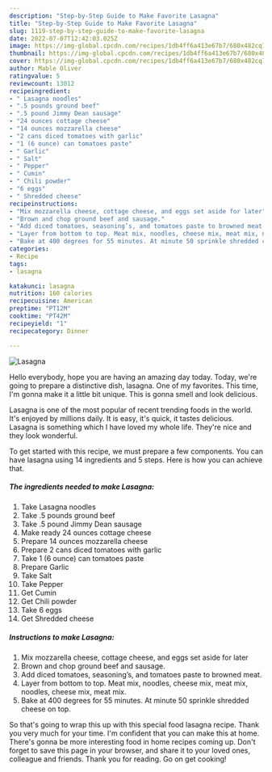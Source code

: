```yaml
---
description: "Step-by-Step Guide to Make Favorite Lasagna"
title: "Step-by-Step Guide to Make Favorite Lasagna"
slug: 1119-step-by-step-guide-to-make-favorite-lasagna
date: 2022-07-07T12:42:03.025Z
image: https://img-global.cpcdn.com/recipes/1db4ff6a413e67b7/680x482cq70/lasagna-recipe-main-photo.jpg
thumbnail: https://img-global.cpcdn.com/recipes/1db4ff6a413e67b7/680x482cq70/lasagna-recipe-main-photo.jpg
cover: https://img-global.cpcdn.com/recipes/1db4ff6a413e67b7/680x482cq70/lasagna-recipe-main-photo.jpg
author: Mable Oliver
ratingvalue: 5
reviewcount: 13012
recipeingredient:
- " Lasagna noodles"
- ".5 pounds ground beef"
- ".5 pound Jimmy Dean sausage"
- "24 ounces cottage cheese"
- "14 ounces mozzarella cheese"
- "2 cans diced tomatoes with garlic"
- "1 (6 ounce) can tomatoes paste"
- " Garlic"
- " Salt"
- " Pepper"
- " Cumin"
- " Chili powder"
- "6 eggs"
- " Shredded cheese"
recipeinstructions:
- "Mix mozzarella cheese, cottage cheese, and eggs set aside for later"
- "Brown and chop ground beef and sausage."
- "Add diced tomatoes, seasoning’s, and tomatoes paste to browned meat."
- "Layer from bottom to top. Meat mix, noodles, cheese mix, meat mix, noodles, cheese mix, meat mix."
- "Bake at 400 degrees for 55 minutes. At minute 50 sprinkle shredded cheese on top."
categories:
- Recipe
tags:
- lasagna

katakunci: lasagna 
nutrition: 160 calories
recipecuisine: American
preptime: "PT12M"
cooktime: "PT42M"
recipeyield: "1"
recipecategory: Dinner

---
```



![Lasagna](https://img-global.cpcdn.com/recipes/1db4ff6a413e67b7/680x482cq70/lasagna-recipe-main-photo.jpg)

Hello everybody, hope you are having an amazing day today. Today, we're going to prepare a distinctive dish, lasagna. One of my favorites. This time, I'm gonna make it a little bit unique. This is gonna smell and look delicious.

Lasagna is one of the most popular of recent trending foods in the world. It's enjoyed by millions daily. It is easy, it's quick, it tastes delicious. Lasagna is something which I have loved my whole life. They're nice and they look wonderful.




To get started with this recipe, we must prepare a few components. You can have lasagna using 14 ingredients and 5 steps. Here is how you can achieve that.

<!--inarticleads1-->

##### The ingredients needed to make Lasagna:

1. Take  Lasagna noodles
1. Take .5 pounds ground beef
1. Take .5 pound Jimmy Dean sausage
1. Make ready 24 ounces cottage cheese
1. Prepare 14 ounces mozzarella cheese
1. Prepare 2 cans diced tomatoes with garlic
1. Take 1 (6 ounce) can tomatoes paste
1. Prepare  Garlic
1. Take  Salt
1. Take  Pepper
1. Get  Cumin
1. Get  Chili powder
1. Take 6 eggs
1. Get  Shredded cheese




<!--inarticleads2-->

##### Instructions to make Lasagna:

1. Mix mozzarella cheese, cottage cheese, and eggs set aside for later
1. Brown and chop ground beef and sausage.
1. Add diced tomatoes, seasoning’s, and tomatoes paste to browned meat.
1. Layer from bottom to top. Meat mix, noodles, cheese mix, meat mix, noodles, cheese mix, meat mix.
1. Bake at 400 degrees for 55 minutes. At minute 50 sprinkle shredded cheese on top.




So that's going to wrap this up with this special food lasagna recipe. Thank you very much for your time. I'm confident that you can make this at home. There's gonna be more interesting food in home recipes coming up. Don't forget to save this page in your browser, and share it to your loved ones, colleague and friends. Thank you for reading. Go on get cooking!
